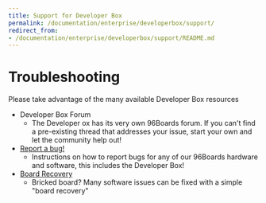 ```yaml
---
title: Support for Developer Box
permalink: /documentation/enterprise/developerbox/support/
redirect_from:
- /documentation/enterprise/developerbox/support/README.md
---
```

# Troubleshooting

Please take advantage of the many available Developer Box resources

- Developer Box Forum
   - The Developer ox has its very own 96Boards forum. If you can't find a pre-existing thread that addresses your issue, start your own and let the community help out!
- [Report a bug!](../../../Extras/Report_a_bug.md)
   - Instructions on how to report bugs for any of our 96Boards hardware and software, this includes the Developer Box!
- [Board Recovery](../installation/board-recovery.md)
   - Bricked board? Many software issues can be fixed with a simple "board recovery"
